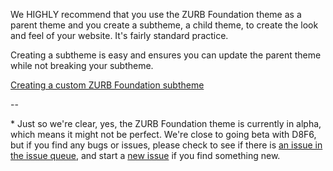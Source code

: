 We HIGHLY recommend that you use the ZURB Foundation theme as a parent theme and you create a subtheme, a child theme, to create the look and feel of your website. It's fairly standard practice.

Creating a subtheme is easy and ensures you can update the parent theme while not breaking your subtheme.

[Creating a custom ZURB Foundation subtheme](https://www.drupal.org/docs/8/themes/zurb-foundation-user-guide/zurb-foundation-8x-6x/creating-a-custom-foundation-subtheme)

\--

\* Just so we're clear, yes, the ZURB Foundation theme is currently in alpha, which means it might not be perfect. We're close to going beta with D8F6, but if you find any bugs or issues, please check to see if there is [an issue in the issue queue](https://www.drupal.org/project/issues/zurb%5Ffoundation?status=All&categories=All), and start a [new issue](https://www.drupal.org/project/issues/zurb%5Ffoundation?status=All&categories=All) if you find something new.